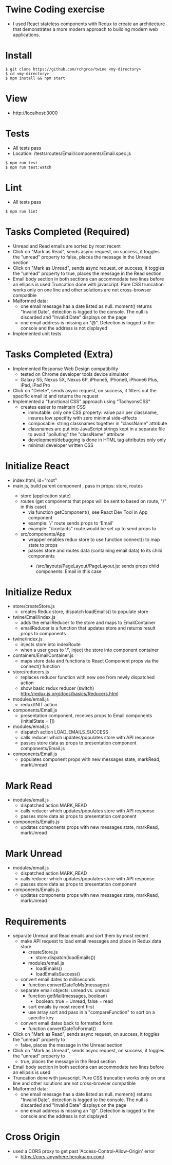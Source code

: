 # Twine Coding exercise

* I used React stateless components with Redux to create an architecture that demonstrates a more
 modern approach to building modern web applications.  

# Install
```
$ git clone https://github.com/rchgrca/twine <my-directory>
$ cd <my-directory>
$ npm install && npm start
```

# View

* http://localhost:3000


# Tests
  * All tests pass
  * Location: /tests/routes/Email/components/Email.spec.js
```
$ npm run test
$ npm run test:watch
```

# Lint
  * All tests pass
```
$ npm run lint
```

# Tasks Completed (Required)

* Unread and Read emails are sorted by most recent
* Click on "Mark as Read", sends async request, on success, it toggles the "unread" property to
false, places the message in the Unread section
* Click on "Mark as Unread", sends async request, on success, it toggles the "unread" property to
true, places the message in the Read section
* Email body section in both sections can accommodate two lines before an ellipsis is used
Truncation done with javascript.  Pure CSS truncation works only on one line and other solutions
are not cross-browser compatible
* Malformed data:
  * one email message has a date listed as null.  moment() returns "Invalid Date", detection is logged to
  the console.  The null is discarded and "Invalid Date" displays on the page
  * one email address is missing an "@".  Detection is logged to the console and the address is not displayed
* Implemented unit tests

# Tasks Completed (Extra)

* Implemented Response Web Design compatibility
  * tested on Chrome developer tools device simulator
  * Galaxy S5, Nexus 5X, Nexus 6P, iPhone5, iPhone6, iPhone6 Plus, iPad, iPad Pro
* Click on "Delete", sends async request, on success, it filters out the specific email id and returns the request
* Implemented a "functional CSS" approach using "TachyonsCSS"
  * creates easier to maintain CSS
    * immutable:  only one CSS property: value pair per classname, insures low specifity with zero minimal side-effects
    * composable: string classnames together in "className" attribute
    * classnames are put into JavaScript strings kept in a separate file to avoid "polluting" the "className" attribute
    * development/debugging is done in HTML tag attributes only only
    * minimal developer written CSS

# Initialize React
  * index.html, id="root"
  * main.js, build parent component <App />, pass in props:  store, routes
    * store (application state)
    * routes (get components that props will be sent to based on route, "/" in this case)
      * via function getComponent(), see React Dev Tool in App component
      * example: '/' route sends props to 'Email'
      * example:  "/contacts" route would be set up to send props to <Contacts />
    * src/components/App
      * wrapper <Provider /> enables redux store to use function connect() to map state to props
      * <Router /> passes store and routes data (containing email data) to its child components
        * /src/layouts/PageLayout/PageLayout.js:  <PageLayout /> sends props child components:  Email in this case

# Initialize Redux
  * store/createStore.js
    * creates Redux store, dispatch loadEmails() to populate store
  * twine/Email/index.js
    * adds the emailReducer to the store and maps to EmailContainer
    * emailReducer is a function that updates store and returns result props to components
  * twine/index.js
    * injects store into indexRoute
    * when a user goes to '/', inject the store into component container
  * containers/EmailContainer.js
    * maps store data and functions to React Component props via the connect() function
  * store/reducers.js
    * replaces reducer function with new one from newly dispatched action
    * show basic redux reducer (switch) http://redux.js.org/docs/basics/Reducers.html
  * modules/email.js
    * redux/INIT action
  * components/Email.js
    * presentation component, receives props to Email components (initialState = [])
  * modules/email.js
    * dispatch action LOAD_EMAILS_SUCCESS
    * calls reducer which updates/populates store with API response
    * passes store data as props to presentation component components/Email.js
  * components/Email.js
    * populates component props with new messages state, markRead, markUnread

# Mark Read
  * modules/email.js
    * dispatched action MARK_READ
    * calls reducer which updates/populates store with API response
    * passes store data as props to presentation component
  * components/Emails.js
    * updates components props with new messages state, markRead, markUnread

# Mark Unread
  * modules/email.js
    * dispatched action MARK_READ
    * calls reducer which updates/populates store with API response
    * passes store data as props to presentation component
  * components/Emails.js
    * updates components props with new messages state, markRead, markUnread

# Requirements
  * separate Unread and Read emails and sort them by most recent
    * make API request to load email messages and place in Redux data store
      * createStore.js
        * store.dispatch(loadEmails())
      * modules/email.js
        * loadEmails()
        * loadEmailsSuccess()
    * convert email dates to milliseconds
      * function convertDateToMs(messages)
    * separate email objects:  unread vs. unread
      * function getMail(messages, boolean)
        * boolean:  true = Unread, false = read
      * sort emails by most recent first
      * use array sort and pass in a "compareFunction" to sort on a specific key
    * convert email dates back to formatted form
      * function convertDateToFormat()
  * Click on "Mark as Read", sends async request, on success, it toggles the "unread" property to
    * false, places the message in the Unread section
  * Click on "Mark as Unread", sends async request, on success, it toggles the "unread" property to
    * true, places the message in the Read section
  * Email body section in both sections can accommodate two lines before an ellipsis is used
  * Truncation done with javascript.  Pure CSS truncation works only on one line and other solutions are not cross-browser compatible
  * Malformed data:
    * one email message has a date listed as null.  moment() returns "Invalid Date", detection is logged to the console.  The null is discarded and "Invalid Date" displays on the page
    * one email address is missing an "@".  Detection is logged to the console and the address is not displayed

# Cross Origin
  * used a CORS proxy to get past 'Access-Control-Allow-Origin' error
    * https://cors-anywhere.herokuapp.com/<endpoint>
